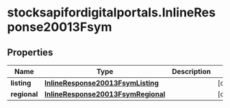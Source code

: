 # stocksapifordigitalportals.InlineResponse20013Fsym

## Properties

Name | Type | Description | Notes
------------ | ------------- | ------------- | -------------
**listing** | [**InlineResponse20013FsymListing**](InlineResponse20013FsymListing.md) |  | [optional] 
**regional** | [**InlineResponse20013FsymRegional**](InlineResponse20013FsymRegional.md) |  | [optional] 


